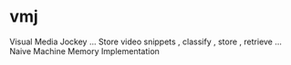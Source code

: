 # vmj
Visual Media Jockey ... Store video snippets , classify , store , retrieve ... Naive Machine Memory Implementation
